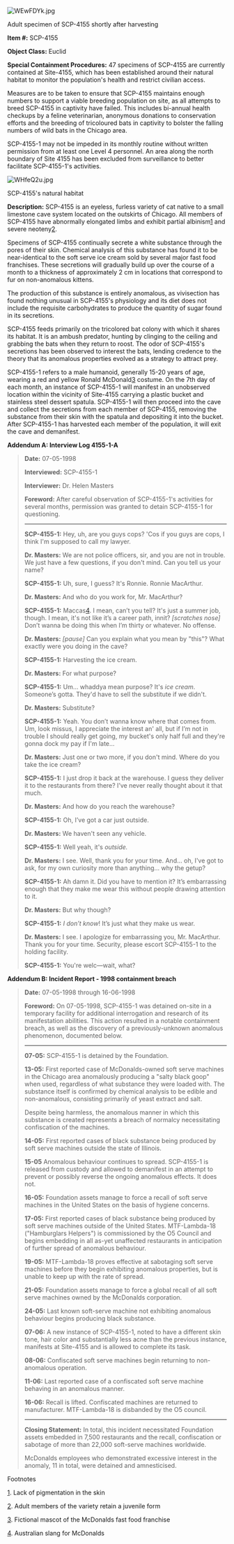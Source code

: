 ![WEwFDYk.jpg](https://imgur.com/WEwFDYk.jpg)

Adult specimen of SCP-4155 shortly after harvesting

**Item #:** SCP-4155

**Object Class:** Euclid

**Special Containment Procedures:** 47 specimens of SCP-4155 are currently contained at Site-4155, which has been established around their natural habitat to monitor the population's health and restrict civilian access.

Measures are to be taken to ensure that SCP-4155 maintains enough numbers to support a viable breeding population on site, as all attempts to breed SCP-4155 in captivity have failed. This includes bi-annual health checkups by a feline veterinarian, anonymous donations to conservation efforts and the breeding of tricoloured bats in captivity to bolster the falling numbers of wild bats in the Chicago area.

SCP-4155-1 may not be impeded in its monthly routine without written permission from at least one Level 4 personnel. An area along the north boundary of Site 4155 has been excluded from surveillance to better facilitate SCP-4155-1's activities.

![WHfeQ2u.jpg](https://imgur.com/WHfeQ2u.jpg)

SCP-4155's natural habitat

**Description:** SCP-4155 is an eyeless, furless variety of cat native to a small limestone cave system located on the outskirts of Chicago. All members of SCP-4155 have abnormally elongated limbs and exhibit partial albinism[1](javascript:;) and severe neoteny[2](javascript:;).

Specimens of SCP-4155 continually secrete a white substance through the pores of their skin. Chemical analysis of this substance has found it to be near-identical to the soft serve ice cream sold by several major fast food franchises. These secretions will gradually build up over the course of a month to a thickness of approximately 2 cm in locations that correspond to fur on non-anomalous kittens.

The production of this substance is entirely anomalous, as vivisection has found nothing unusual in SCP-4155's physiology and its diet does not include the requisite carbohydrates to produce the quantity of sugar found in its secretions.

SCP-4155 feeds primarily on the tricolored bat colony with which it shares its habitat. It is an ambush predator, hunting by clinging to the ceiling and grabbing the bats when they return to roost. The odor of SCP-4155's secretions has been observed to interest the bats, lending credence to the theory that its anomalous properties evolved as a strategy to attract prey.

SCP-4155-1 refers to a male humanoid, generally 15-20 years of age, wearing a red and yellow Ronald McDonald[3](javascript:;) costume. On the 7th day of each month, an instance of SCP-4155-1 will manifest in an unobserved location within the vicinity of Site-4155 carrying a plastic bucket and stainless steel dessert spatula. SCP-4155-1 will then proceed into the cave and collect the secretions from each member of SCP-4155, removing the substance from their skin with the spatula and depositing it into the bucket. After SCP-4155-1 has harvested each member of the population, it will exit the cave and demanifest.

**Addendum A: Interview Log 4155-1-A**

> **Date:** 07-05-1998
> 
> **Interviewed:** SCP-4155-1
> 
> **Interviewer:** Dr. Helen Masters
> 
> **Foreword:** After careful observation of SCP-4155-1's activities for several months, permission was granted to detain SCP-4155-1 for questioning.
> 
> * * *
> 
> **<Begin Log>**
> 
> **SCP-4155-1:** Hey, uh, are you guys cops? 'Cos if you guys are cops, I think I'm supposed to call my lawyer.
> 
> **Dr. Masters:** We are not police officers, sir, and you are not in trouble. We just have a few questions, if you don't mind. Can you tell us your name?
> 
> **SCP-4155-1:** Uh, sure, I guess? It's Ronnie. Ronnie MacArthur.
> 
> **Dr. Masters:** And who do you work for, Mr. MacArthur?
> 
> **SCP-4155-1:** Maccas[4](javascript:;). I mean, can’t you tell? It's just a summer job, though. I mean, it's not like it’s a career path, innit? _\[scratches nose\]_ Don’t wanna be doing this when I’m thirty or whatever. No offense.
> 
> **Dr. Masters:** _\[pause\]_ Can you explain what you mean by "this"? What exactly were you doing in the cave?
> 
> **SCP-4155-1:** Harvesting the ice cream.
> 
> **Dr. Masters:** For what purpose?
> 
> **SCP-4155-1:** Um… whaddya mean purpose? It's _ice cream_. Someone’s gotta. They'd have to sell the substitute if we didn't.
> 
> **Dr. Masters:** Substitute?
> 
> **SCP-4155-1:** Yeah. You don’t wanna know where that comes from. Um, look missus, I appreciate the interest an' all, but if I’m not in trouble I should really get going, my bucket's only half full and they're gonna dock my pay if I'm late…
> 
> **Dr. Masters:** Just one or two more, if you don't mind. Where do you take the ice cream?
> 
> **SCP-4155-1:** I just drop it back at the warehouse. I guess they deliver it to the restaurants from there? I’ve never really thought about it that much.
> 
> **Dr. Masters:** And how do you reach the warehouse?
> 
> **SCP-4155-1:** Oh, I’ve got a car just outside.
> 
> **Dr. Masters:** We haven't seen any vehicle.
> 
> **SCP-4155-1:** Well yeah, it's _outside._
> 
> **Dr. Masters:** I see. Well, thank you for your time. And… oh, I've got to ask, for my own curiosity more than anything… why the getup?
> 
> **SCP-4155-1:** Ah damn it. Did you have to mention it? It’s embarrassing enough that they make me wear this without people drawing attention to it.
> 
> **Dr. Masters:** But why though?
> 
> **SCP-4155-1:** _I don’t know_! It’s just what they make us wear.
> 
> **Dr. Masters:** I see. I apologize for embarrassing you, Mr. MacArthur. Thank you for your time. Security, please escort SCP-4155-1 to the holding facility.
> 
> **SCP-4155-1:** You're welc—wait, what?
> 
> **<End Log>**

**Addendum B: Incident Report - 1998 containment breach**

> **Date:** 07-05-1998 through 16-06-1998
> 
> **Foreword:** On 07-05-1998, SCP-4155-1 was detained on-site in a temporary facility for additional interrogation and research of its manifestation abilities. This action resulted in a notable containment breach, as well as the discovery of a previously-unknown anomalous phenomenon, documented below.
> 
> * * *
> 
> **07-05:** SCP-4155-1 is detained by the Foundation.
> 
> **13-05:** First reported case of McDonalds-owned soft serve machines in the Chicago area anomalously producing a "salty black goop" when used, regardless of what substance they were loaded with. The substance itself is confirmed by chemical analysis to be edible and non-anomalous, consisting primarily of yeast extract and salt.
> 
> Despite being harmless, the anomalous manner in which this substance is created represents a breach of normalcy necessitating confiscation of the machines.
> 
> **14-05:** First reported cases of black substance being produced by soft serve machines outside the state of Illinois.
> 
> **15-05** Anomalous behaviour continues to spread. SCP-4155-1 is released from custody and allowed to demanifest in an attempt to prevent or possibly reverse the ongoing anomalous effects. It does not.
> 
> **16-05:** Foundation assets manage to force a recall of soft serve machines in the United States on the basis of hygiene concerns.
> 
> **17-05:** First reported cases of black substance being produced by soft serve machines outside of the United States. MTF-Lambda-18 ("Hamburglars Helpers") is commissioned by the O5 Council and begins embedding in all as-yet unaffected restaurants in anticipation of further spread of anomalous behaviour.
> 
> **19-05:** MTF-Lambda-18 proves effective at sabotaging soft serve machines before they begin exhibiting anomalous properties, but is unable to keep up with the rate of spread.
> 
> **21-05:** Foundation assets manage to force a global recall of all soft serve machines owned by the McDonalds corporation.
> 
> **24-05:** Last known soft-serve machine not exhibiting anomalous behaviour begins producing black substance.
> 
> **07-06:** A new instance of SCP-4155-1, noted to have a different skin tone, hair color and substantially less acne than the previous instance, manifests at Site-4155 and is allowed to complete its task.
> 
> **08-06:** Confiscated soft serve machines begin returning to non-anomalous operation.
> 
> **11-06:** Last reported case of a confiscated soft serve machine behaving in an anomalous manner.
> 
> **16-06:** Recall is lifted. Confiscated machines are returned to manufacturer. MTF-Lambda-18 is disbanded by the O5 council.
> 
> * * *
> 
> **Closing Statement:** In total, this incident necessitated Foundation assets embedded in 7,500 restaurants and the recall, confiscation or sabotage of more than 22,000 soft-serve machines worldwide.
> 
> McDonalds employees who demonstrated excessive interest in the anomaly, 11 in total, were detained and amnesticised.

Footnotes

[1](javascript:;). Lack of pigmentation in the skin

[2](javascript:;). Adult members of the variety retain a juvenile form

[3](javascript:;). Fictional mascot of the McDonalds fast food franchise

[4](javascript:;). Australian slang for McDonalds
